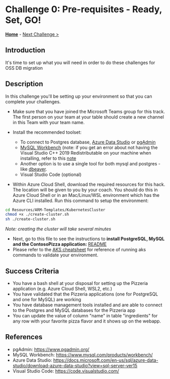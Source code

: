 # Challenge 0: Pre-requisites - Ready, Set, GO!

**[Home](../README.md)** - [Next Challenge >](./01-assessment.md)

## Introduction

It's time to set up what you will need in order to do these challenges for OSS DB migration

## Description

In this challenge you'll be setting up your environment so that you can complete your challenges.

- Make sure that you have joined the Microsoft Teams group for this track. The first person on your team at your table should create a new channel in this Team with your team name.

- Install the recommended toolset:
    - To connect to Postgres database, [Azure Data Studio](https://docs.microsoft.com/en-us/sql/azure-data-studio/download-azure-data-studio) or [pgAdmin](https://www.pgadmin.org/)
    - [MySQL Workbench](https://www.mysql.com/products/workbench/) (note: if you get an error about not having the Visual Studio C++ 2019 Redistributable on your machine when installing, refer to this [note](https://support.microsoft.com/en-us/topic/the-latest-supported-visual-c-downloads-2647da03-1eea-4433-9aff-95f26a218cc0)
    - Another option is to use a single tool for both mysql and postgres - like [dbeaver](https://dbeaver.io/download/). 
    - Visual Studio Code (optional)

- Within Azure Cloud Shell, download the required resources for this hack. The location will be given to you by your coach. You should do this in Azure Cloud Shell or in an Mac/Linux/WSL environment which has the Azure CLI installed. Run this command to setup the environment:

```bash
cd Resources/ARM-Templates/KubernetesCluster
chmod +x ./create-cluster.sh
sh ./create-cluster.sh

```

*Note: creating the cluster will take several minutes*

- Next, go to this file to see the instructions to **install PostgreSQL, MySQL and the ContosoPizza application:**  [README](Resources/HelmCharts/README.md)
- Please refer to the [AKS cheatsheet](./K8s_cheetsheet.md) for reference of running aks commands to validate your environment.


## Success Criteria

* You have a bash shell at your disposal for setting up the Pizzeria application (e.g. Azure Cloud Shell, WSL2, etc.)
* You have validated that the Pizzeria applications (one for PostgreSQL and one for MySQL) are working
* You have database management tools installed and are able to connect to the Postgres and MySQL databases for the Pizzeria app
* You can update the value of column  "name" in table "ingredients" for any row with your favorite pizza flavor and it shows up on the webapp. 

## References

* pgAdmin: https://www.pgadmin.org/
* MySQL Workbench: https://www.mysql.com/products/workbench/
* Azure Data Studio: https://docs.microsoft.com/en-us/sql/azure-data-studio/download-azure-data-studio?view=sql-server-ver15
* Visual Studio Code: https://code.visualstudio.com/

